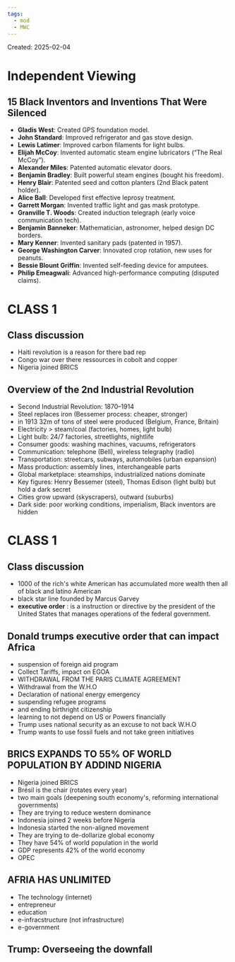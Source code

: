 ```yaml
---
tags:
  - mod
  - MWC
---
```

Created: 2025-02-04

# Independent Viewing

## 15 Black Inventors and Inventions That Were Silenced
- **Gladis West**: Created GPS foundation model.
- **John Standard**: Improved refrigerator and gas stove design.
- **Lewis Latimer**: Improved carbon filaments for light bulbs.
- **Elijah McCoy**: Invented automatic steam engine lubricators (“The Real McCoy”).
- **Alexander Miles**: Patented automatic elevator doors.
- **Benjamin Bradley**: Built powerful steam engines (bought his freedom).
- **Henry Blair**: Patented seed and cotton planters (2nd Black patent holder).
- **Alice Ball**: Developed first effective leprosy treatment.
- **Garrett Morgan**: Invented traffic light and gas mask prototype.
- **Granville T. Woods**: Created induction telegraph (early voice communication tech).
- **Benjamin Banneker**: Mathematician, astronomer, helped design DC borders.
- **Mary Kenner**: Invented sanitary pads (patented in 1957).
- **George Washington Carver**: Innovated crop rotation, new uses for peanuts.
- **Bessie Blount Griffin**: Invented self-feeding device for amputees.
- **Philip Emeagwali**: Advanced high-performance computing (disputed claims).

# CLASS 1

## Class discussion
- Haiti revolution is a reason for there bad rep
- Congo war over there ressources in cobolt and copper
- Nigeria joined BRICS

## Overview of the 2nd Industrial Revolution
- Second Industrial Revolution: 1870–1914
- Steel replaces iron (Bessemer process: cheaper, stronger)
- in 1913 32m of tons of steel were produced (Belgium, France, Britain)
- Electricity > steam/coal (factories, homes, light bulb)
- Light bulb: 24/7 factories, streetlights, nightlife
- Consumer goods: washing machines, vacuums, refrigerators
- Communication: telephone (Bell), wireless telegraphy (radio)
- Transportation: streetcars, subways, automobiles (urban expansion)
- Mass production: assembly lines, interchangeable parts
- Global marketplace: steamships, industrialized nations dominate
- Key figures: Henry Bessemer (steel), Thomas Edison (light bulb) but hold a dark secret
- Cities grow upward (skyscrapers), outward (suburbs)
- Dark side: poor working conditions, imperialism, Black inventors are hidden

# CLASS 1

## Class discussion
- 1000 of the rich's white American has accumulated more wealth then all of black and latino American
-  black star line founded by Marcus Garvey
- **executive order** : is a instruction or directive by the president of the United States that manages operations of the federal government.

## Donald trumps executive order that can impact Africa
- suspension of foreign aid program
- Collect Tariffs, impact on EGOA
- WITHDRAWAL FROM THE PARIS CLIMATE AGREEMENT
- Withdrawal from the W.H.O
- Declaration of national energy emergency
- suspending refugee programs
- and ending birthright citizenship
- learning to not depend on US or Powers financially
- Trump uses national security as an excuse to not back W.H.O
- Trump wants to use fossil fuels and not take green initiatives

## BRICS EXPANDS TO 55% OF WORLD POPULATION BY ADDIND NIGERIA
- Nigeria joined BRICS
- Brésil is the chair (rotates every year)
- two main goals (deepening south economy's, reforming international governments)
- They are trying to reduce western dominance
- Indonesia joined 2 weeks before Nigeria
- Indonesia started the non-aligned movement
- They are trying to de-dollarize global economy
- They have 54% of world population in the world
- GDP represents 42% of the world economy
- OPEC

## AFRIA HAS UNLIMITED
- The technology (internet)
- entrepreneur
- education
- e-infracstructure (not infrastructure)
- e-government

## Trump: Overseeing the downfall